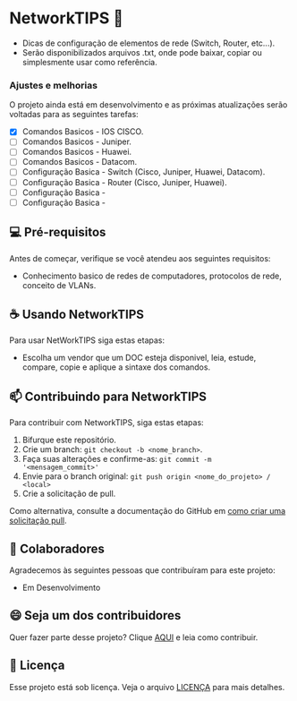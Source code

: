 <h1> NetworkTIPS 🚀</h1> 

- Dicas de configuração de elementos de rede (Switch, Router, etc...).
- Serão disponibilizados arquivos .txt, onde pode baixar, copiar ou simplesmente usar como referência.

### Ajustes e melhorias

O projeto ainda está em desenvolvimento e as próximas atualizações serão voltadas para as seguintes tarefas:

- [x] Comandos Basicos - IOS CISCO.
- [ ] Comandos Basicos - Juniper.
- [ ] Comandos Basicos - Huawei.
- [ ] Comandos Basicos - Datacom.
- [ ] Configuração Basica - Switch (Cisco, Juniper, Huawei, Datacom).
- [ ] Configuração Basica - Router (Cisco, Juniper, Huawei).
- [ ] Configuração Basica - 
- [ ] Configuração Basica - 

## 💻 Pré-requisitos

Antes de começar, verifique se você atendeu aos seguintes requisitos:

- Conhecimento basico de redes de computadores, protocolos de rede, conceito de VLANs.

## ☕ Usando NetworkTIPS

Para usar NetWorkTIPS siga estas etapas:

- Escolha um vendor que um DOC esteja disponivel, leia, estude, compare, copie e aplique a sintaxe dos comandos.

## 📫 Contribuindo para NetworkTIPS

Para contribuir com NetworkTIPS, siga estas etapas:

1. Bifurque este repositório.
2. Crie um branch: `git checkout -b <nome_branch>`.
3. Faça suas alterações e confirme-as: `git commit -m '<mensagem_commit>'`
4. Envie para o branch original: `git push origin <nome_do_projeto> / <local>`
5. Crie a solicitação de pull.

Como alternativa, consulte a documentação do GitHub em [como criar uma solicitação pull](https://help.github.com/en/github/collaborating-with-issues-and-pull-requests/creating-a-pull-request).

## 🤝 Colaboradores

Agradecemos às seguintes pessoas que contribuíram para este projeto:

- Em Desenvolvimento

## 😄 Seja um dos contribuidores

Quer fazer parte desse projeto? Clique [AQUI](CONTRIBUTING.md) e leia como contribuir.

## 📝 Licença

Esse projeto está sob licença. Veja o arquivo [LICENÇA](LICENSE.md) para mais detalhes.
